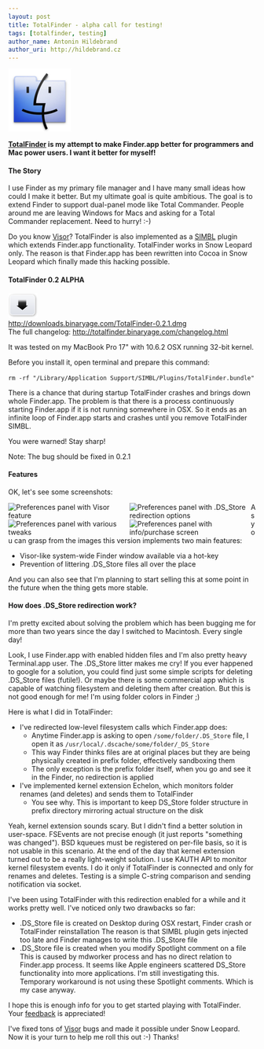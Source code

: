 ```yaml
---
layout: post
title: TotalFinder - alpha call for testing!
tags: [totalfinder, testing]
author_name: Antonin Hildebrand
author_uri: http://hildebrand.cz
---
```


<img src="/shared/img/icons/totalfinder-128.png" class="intro-icon"/>

**[TotalFinder](http://totalfinder.binaryage.com) is my attempt to make Finder.app better for programmers and Mac power users. I want it better for myself!**

#### The Story

I use Finder as my primary file manager and I have many small ideas how could I make it better. But my ultimate goal is quite ambitious. The goal is to extend Finder to support dual-panel mode like Total Commander. People around me are leaving Windows for Macs and asking for a Total Commander replacement. Need to hurry! :-)

Do you know <a href="http://visor.binaryage.com">Visor</a>? TotalFinder is also implemented as a [SIMBL](http://en.wikipedia.org/wiki/SIMBL) plugin which extends Finder.app functionality. TotalFinder works in Snow Leopard only. The reason is that Finder.app has been rewritten into Cocoa in Snow Leopard which finally made this hacking possible.

#### TotalFinder 0.2 ALPHA

<div class="blog-download">
    <a class="download-link" href="http://downloads.binaryage.com/TotalFinder-0.2.1.dmg"><img src="/shared/img/small-download-button.png"/><div>http://downloads.binaryage.com/TotalFinder-0.2.1.dmg</div></a>
    <div class="download-note">The full changelog: <a href="http://totalfinder.binaryage.com/changelog.html">http://totalfinder.binaryage.com/changelog.html</a></div>
</div>

It was tested on my MacBook Pro 17" with 10.6.2 OSX running 32-bit kernel.

Before you install it, open terminal and prepare this command:

`rm -rf "/Library/Application Support/SIMBL/Plugins/TotalFinder.bundle"`

There is a chance that during startup TotalFinder crashes and brings down whole Finder.app. The problem is that there is a process continuously starting Finder.app if it is not running somewhere in OSX. So it ends as an infinite loop of Finder.app starts and crashes until you remove TotalFinder SIMBL.

You were warned! Stay sharp!

Note: The bug should be fixed in 0.2.1

#### Features

OK, let's see some screenshots:

<img src="/images/tf02-features.png" style="float:left; width: 49%" title="Preferences panel with Visor feature">
<img src="/images/tf02-dsstore.png" style="float:left; width: 49%" title="Preferences panel with .DS_Store redirection options">
<img src="/images/tf02-tweaks.png" style="float:left; width: 49%" title="Preferences panel with various tweaks">
<img src="/images/tf02-purchase.png" style="float:left; width: 49%" title="Preferences panel with info/purchase screen">

<div class="clear"> </div>

As you can grasp from the images this version implements two main features:

* Visor-like system-wide Finder window available via a hot-key
* Prevention of littering .DS_Store files all over the place

And you can also see that I'm planning to start selling this at some point in the future when the thing gets more stable.

#### How does .DS_Store redirection work?

I'm pretty excited about solving the problem which has been bugging me for more than two years since the day I switched to Macintosh. Every single day! 

Look, I use Finder.app with enabled hidden files and I'm also pretty heavy Terminal.app user. The .DS_Store litter makes me cry! If you ever happened to google for a solution, you could find just some simple scripts for deleting .DS_Store files (futile!). Or maybe there is some commercial app which is capable of watching filesystem and deleting them after creation. But this is not good enough for me! I'm using folder colors in Finder ;)

Here is what I did in TotalFinder:

* I've redirected low-level filesystem calls which Finder.app does: 
  * Anytime Finder.app is asking to open `/some/folder/.DS_Store` file, I open it as `/usr/local/.dscache/some/folder/_DS_Store`
  * This way Finder thinks files are at original places but they are being physically created in prefix folder, effectively sandboxing them
  * The only exception is the prefix folder itself, when you go and see it in the Finder, no redirection is applied
* I've implemented kernel extension Echelon, which monitors folder renames (and deletes) and sends them to TotalFinder
  * You see why. This is important to keep DS_Store folder structure in prefix directory mirroring actual structure on the disk

Yeah, kernel extension sounds scary. But I didn't find a better solution in user-space. FSEvents are not precise enough (it just reports "something was changed"). BSD kqueues must be registered on per-file basis, so it is not usable in this scenario. At the end of the day that kernel extension turned out to be a really light-weight solution. I use KAUTH API to monitor kernel filesystem events. I do it only if TotalFinder is connected and only for renames and deletes. Testing is a simple C-string comparison and sending notification via socket.

I've been using TotalFinder with this redirection enabled for a while and it works pretty well. I've noticed only two drawbacks so far:

* .DS_Store file is created on Desktop during OSX restart, Finder crash or TotalFinder reinstallation
  The reason is that SIMBL plugin gets injected too late and Finder manages to write this .DS_Store file
* .DS_Store file is created when you modify Spotlight comment on a file
  This is caused by mdworker process and has no direct relation to Finder.app process. 
  It seems like Apple engineers scattered DS_Store functionality into more applications.
  I'm still investigating this. Temporary workaround is not using these Spotlight comments. Which is my case anyway.
  
I hope this is enough info for you to get started playing with TotalFinder. Your <a href="http://getsatisfaction.com/binaryage/products/binaryage_totalfinder">feedback</a> is appreciated! 

I've fixed tons of <a href="http://visor.binaryage.com">Visor</a> bugs and made it possible under Snow Leopard. Now it is your turn to help me roll this out :-) Thanks!